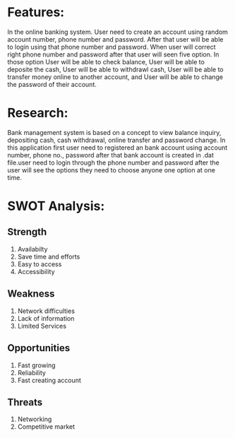 # Features:
In the online banking system. User need to create an account using random account number, phone number and password. After that user will be able to login using that phone number and password. When user will correct right phone number and password after that user will seen five option. In those option User will be able to check balance, User will be able to deposite the cash, User will be able to withdrawl cash, User will be able to transfer money online to another account, and User will be able to change the password of their account.

# Research:
Bank management system is based on a concept to view balance inquiry, depositing cash, cash withdrawal, online transfer and password change. In this application first user need to registered an bank account using account number, phone no., password after that bank account is created in .dat file.user need to login through the phone number and password after the user will see the options they need to choose anyone one option at one time. 

# SWOT Analysis:
## Strength
1. Availabilty
2. Save time and efforts
3. Easy to access
4. Accessibility

## Weakness
1. Network difficulties
2. Lack of information
3. Limited Services

## Opportunities
1. Fast growing
2. Reliability
3. Fast creating account

## Threats
1. Networking
2. Competitive market

